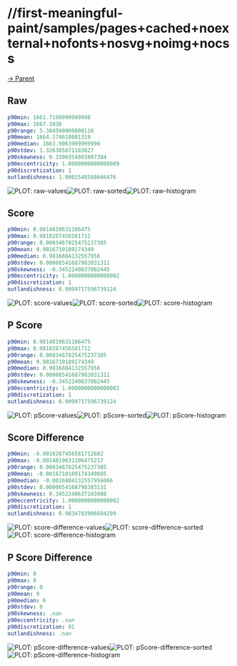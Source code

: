 
# //first-meaningful-paint/samples/pages+cached+noexternal+nofonts+nosvg+noimg+nocss

[→ Parent](../..)


## Raw


```yaml
p90min: 1661.7190999999998
p90max: 1667.1036
p90range: 5.384500000000116
p90mean: 1664.174618681319
p90median: 1663.9063999999998
p90stdev: 1.326305871183827
p90skewness: 0.3396354803807384
p90eccentricity: 1.0000000000000009
p90discretization: 1
outlandishness: 1.0002548588666476

```

![PLOT: raw-values](./raw/values.svg)![PLOT: raw-sorted](./raw/sorted.svg)![PLOT: raw-histogram](./raw/histogram.svg)
## Score


```yaml
p90min: 0.9814819631106475
p90max: 0.9818287456581712
p90range: 0.0003467825475237385
p90mean: 0.9816710189174349
p90median: 0.9816884132557956
p90stdev: 0.00008541687983831311
p90skewness: -0.3452240637082445
p90eccentricity: 1.0000000000000002
p90discretization: 1
outlandishness: 0.9999717596739124

```

![PLOT: score-values](./score/values.svg)![PLOT: score-sorted](./score/sorted.svg)![PLOT: score-histogram](./score/histogram.svg)
## P Score


```yaml
p90min: 0.9814819631106475
p90max: 0.9818287456581712
p90range: 0.0003467825475237385
p90mean: 0.9816710189174349
p90median: 0.9816884132557956
p90stdev: 0.00008541687983831311
p90skewness: -0.3452240637082445
p90eccentricity: 1.0000000000000002
p90discretization: 1
outlandishness: 0.9999717596739124

```

![PLOT: pScore-values](./pScore/values.svg)![PLOT: pScore-sorted](./pScore/sorted.svg)![PLOT: pScore-histogram](./pScore/histogram.svg)
## Score Difference


```yaml
p90min: -0.0018287456581712602
p90max: -0.0014819631106475217
p90range: 0.0003467825475237385
p90mean: -0.0016710189174349885
p90median: -0.0016884132557956066
p90stdev: 0.0000854168798383131
p90skewness: 0.3452240637103008
p90eccentricity: 1.0000000000000002
p90discretization: 1
outlandishness: 0.9834783906604299

```

![PLOT: score-difference-values](./score-difference/values.svg)![PLOT: score-difference-sorted](./score-difference/sorted.svg)![PLOT: score-difference-histogram](./score-difference/histogram.svg)
## P Score Difference


```yaml
p90min: 0
p90max: 0
p90range: 0
p90mean: 0
p90median: 0
p90stdev: 0
p90skewness: .nan
p90eccentricity: .nan
p90discretization: 91
outlandishness: .nan

```

![PLOT: pScore-difference-values](./pScore-difference/values.svg)![PLOT: pScore-difference-sorted](./pScore-difference/sorted.svg)![PLOT: pScore-difference-histogram](./pScore-difference/histogram.svg)